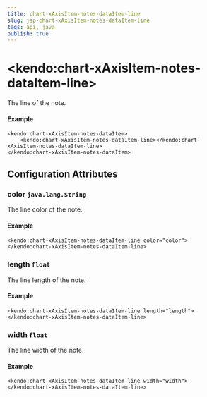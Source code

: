 ```yaml
---
title: chart-xAxisItem-notes-dataItem-line
slug: jsp-chart-xAxisItem-notes-dataItem-line
tags: api, java
publish: true
---
```


# \<kendo:chart-xAxisItem-notes-dataItem-line\>

The line of the note.

#### Example
    <kendo:chart-xAxisItem-notes-dataItem>
        <kendo:chart-xAxisItem-notes-dataItem-line></kendo:chart-xAxisItem-notes-dataItem-line>
    </kendo:chart-xAxisItem-notes-dataItem>

## Configuration Attributes

### color `java.lang.String`

The line color of the note.

#### Example
    <kendo:chart-xAxisItem-notes-dataItem-line color="color">
    </kendo:chart-xAxisItem-notes-dataItem-line>

### length `float`

The line length of the note.

#### Example
    <kendo:chart-xAxisItem-notes-dataItem-line length="length">
    </kendo:chart-xAxisItem-notes-dataItem-line>

### width `float`

The line width of the note.

#### Example
    <kendo:chart-xAxisItem-notes-dataItem-line width="width">
    </kendo:chart-xAxisItem-notes-dataItem-line>

